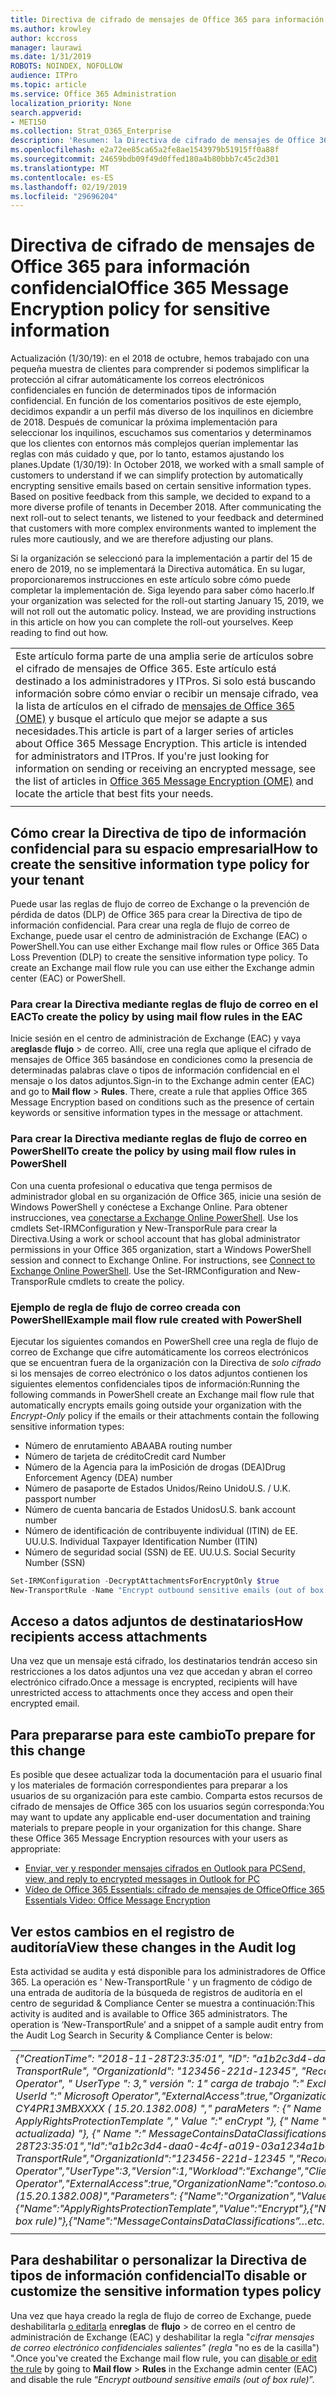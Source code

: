 ```yaml
---
title: Directiva de cifrado de mensajes de Office 365 para información confidencial
ms.author: krowley
author: kccross
manager: laurawi
ms.date: 1/31/2019
ROBOTS: NOINDEX, NOFOLLOW
audience: ITPro
ms.topic: article
ms.service: Office 365 Administration
localization_priority: None
search.appverid:
- MET150
ms.collection: Strat_O365_Enterprise
description: 'Resumen: la Directiva de cifrado de mensajes de Office 365 para tipos de información confidencial ahora está disponible.'
ms.openlocfilehash: e2a72ee85ca65a2fe8ae1543979b51915ff0a88f
ms.sourcegitcommit: 24659bdb09f49d0ffed180a4b80bbb7c45c2d301
ms.translationtype: MT
ms.contentlocale: es-ES
ms.lasthandoff: 02/19/2019
ms.locfileid: "29696204"
---
```

# <a name="office-365-message-encryption-policy-for-sensitive-information"></a><span data-ttu-id="dc045-103">Directiva de cifrado de mensajes de Office 365 para información confidencial</span><span class="sxs-lookup"><span data-stu-id="dc045-103">Office 365 Message Encryption policy for sensitive information</span></span>

<span data-ttu-id="dc045-p101">Actualización (1/30/19): en el 2018 de octubre, hemos trabajado con una pequeña muestra de clientes para comprender si podemos simplificar la protección al cifrar automáticamente los correos electrónicos confidenciales en función de determinados tipos de información confidencial. En función de los comentarios positivos de este ejemplo, decidimos expandir a un perfil más diverso de los inquilinos en diciembre de 2018. Después de comunicar la próxima implementación para seleccionar los inquilinos, escuchamos sus comentarios y determinamos que los clientes con entornos más complejos querían implementar las reglas con más cuidado y que, por lo tanto, estamos ajustando los planes.</span><span class="sxs-lookup"><span data-stu-id="dc045-p101">Update (1/30/19): In October 2018, we worked with a small sample of customers to understand if we can simplify protection by automatically encrypting sensitive emails based on certain sensitive information types. Based on positive feedback from this sample, we decided to expand to a more diverse profile of tenants in December 2018. After communicating the next roll-out to select tenants, we listened to your feedback and determined that customers with more complex environments wanted to implement the rules more cautiously, and we are therefore adjusting our plans.</span></span>

<span data-ttu-id="dc045-p102">Si la organización se seleccionó para la implementación a partir del 15 de enero de 2019, no se implementará la Directiva automática. En su lugar, proporcionaremos instrucciones en este artículo sobre cómo puede completar la implementación de. Siga leyendo para saber cómo hacerlo.</span><span class="sxs-lookup"><span data-stu-id="dc045-p102">If your organization was selected for the roll-out starting January 15, 2019, we will not roll out the automatic policy. Instead, we are providing instructions in this article on how you can complete the roll-out yourselves. Keep reading to find out how.</span></span>

||
|:-----|
|<span data-ttu-id="dc045-p103">Este artículo forma parte de una amplia serie de artículos sobre el cifrado de mensajes de Office 365. Este artículo está destinado a los administradores y ITPros. Si solo está buscando información sobre cómo enviar o recibir un mensaje cifrado, vea la lista de artículos en el cifrado de [mensajes de Office 365 (OME)](ome.md) y busque el artículo que mejor se adapte a sus necesidades.</span><span class="sxs-lookup"><span data-stu-id="dc045-p103">This article is part of a larger series of articles about Office 365 Message Encryption. This article is intended for administrators and ITPros. If you're just looking for information on sending or receiving an encrypted message, see the list of articles in [Office 365 Message Encryption (OME)](ome.md) and locate the article that best fits your needs.</span></span> |
||

## <a name="how-to-create-the-sensitive-information-type-policy-for-your-tenant"></a><span data-ttu-id="dc045-113">Cómo crear la Directiva de tipo de información confidencial para su espacio empresarial</span><span class="sxs-lookup"><span data-stu-id="dc045-113">How to create the sensitive information type policy for your tenant</span></span>

<span data-ttu-id="dc045-p104">Puede usar las reglas de flujo de correo de Exchange o la prevención de pérdida de datos (DLP) de Office 365 para crear la Directiva de tipo de información confidencial. Para crear una regla de flujo de correo de Exchange, puede usar el centro de administración de Exchange (EAC) o PowerShell.</span><span class="sxs-lookup"><span data-stu-id="dc045-p104">You can use either Exchange mail flow rules or Office 365 Data Loss Prevention (DLP) to create the sensitive information type policy. To create an Exchange mail flow rule you can use either the Exchange admin center (EAC) or PowerShell.</span></span>

### <a name="to-create-the-policy-by-using-mail-flow-rules-in-the-eac"></a><span data-ttu-id="dc045-116">Para crear la Directiva mediante reglas de flujo de correo en el EAC</span><span class="sxs-lookup"><span data-stu-id="dc045-116">To create the policy by using mail flow rules in the EAC</span></span>

<span data-ttu-id="dc045-p105">Inicie sesión en el centro de administración de Exchange (EAC) y vaya a**reglas**de **flujo** > de correo. Allí, cree una regla que aplique el cifrado de mensajes de Office 365 basándose en condiciones como la presencia de determinadas palabras clave o tipos de información confidencial en el mensaje o los datos adjuntos.</span><span class="sxs-lookup"><span data-stu-id="dc045-p105">Sign-in to the Exchange admin center (EAC) and go to **Mail flow** > **Rules**. There, create a rule that applies Office 365 Message Encryption based on conditions such as the presence of certain keywords or sensitive information types in the message or attachment.</span></span>

### <a name="to-create-the-policy-by-using-mail-flow-rules-in-powershell"></a><span data-ttu-id="dc045-119">Para crear la Directiva mediante reglas de flujo de correo en PowerShell</span><span class="sxs-lookup"><span data-stu-id="dc045-119">To create the policy by using mail flow rules in PowerShell</span></span>

<span data-ttu-id="dc045-p106">Con una cuenta profesional o educativa que tenga permisos de administrador global en su organización de Office 365, inicie una sesión de Windows PowerShell y conéctese a Exchange Online. Para obtener instrucciones, vea [conectarse a Exchange Online PowerShell](https://aka.ms/exopowershell). Use los cmdlets Set-IRMConfiguration y New-TransporRule para crear la Directiva.</span><span class="sxs-lookup"><span data-stu-id="dc045-p106">Using a work or school account that has global administrator permissions in your Office 365 organization, start a Windows PowerShell session and connect to Exchange Online. For instructions, see [Connect to Exchange Online PowerShell](https://aka.ms/exopowershell). Use the Set-IRMConfiguration and New-TransporRule cmdlets to create the policy.</span></span>

### <a name="example-mail-flow-rule-created-with-powershell"></a><span data-ttu-id="dc045-123">Ejemplo de regla de flujo de correo creada con PowerShell</span><span class="sxs-lookup"><span data-stu-id="dc045-123">Example mail flow rule created with PowerShell</span></span>

<span data-ttu-id="dc045-124">Ejecutar los siguientes comandos en PowerShell cree una regla de flujo de correo de Exchange que cifre automáticamente los correos electrónicos que se encuentran fuera de la organización con la Directiva de *solo cifrado* si los mensajes de correo electrónico o los datos adjuntos contienen los siguientes elementos confidenciales tipos de información:</span><span class="sxs-lookup"><span data-stu-id="dc045-124">Running the following commands in PowerShell create an Exchange mail flow rule that automatically encrypts emails going outside your organization with the *Encrypt-Only* policy if the emails or their attachments contain the following sensitive information types:</span></span>

- <span data-ttu-id="dc045-125">Número de enrutamiento ABA</span><span class="sxs-lookup"><span data-stu-id="dc045-125">ABA routing number</span></span>
- <span data-ttu-id="dc045-126">Número de tarjeta de crédito</span><span class="sxs-lookup"><span data-stu-id="dc045-126">Credit card Number</span></span>
- <span data-ttu-id="dc045-127">Número de la Agencia para la imPosición de drogas (DEA)</span><span class="sxs-lookup"><span data-stu-id="dc045-127">Drug Enforcement Agency (DEA) number</span></span>
- <span data-ttu-id="dc045-p107">Número de pasaporte de Estados Unidos/Reino Unido</span><span class="sxs-lookup"><span data-stu-id="dc045-p107">U.S. / U.K. passport number</span></span>
- <span data-ttu-id="dc045-130">Número de cuenta bancaria de Estados Unidos</span><span class="sxs-lookup"><span data-stu-id="dc045-130">U.S. bank account number</span></span>
- <span data-ttu-id="dc045-131">Número de identificación de contribuyente individual (ITIN) de EE. UU.</span><span class="sxs-lookup"><span data-stu-id="dc045-131">U.S. Individual Taxpayer Identification Number (ITIN)</span></span>
- <span data-ttu-id="dc045-132">Número de seguridad social (SSN) de EE. UU.</span><span class="sxs-lookup"><span data-stu-id="dc045-132">U.S. Social Security Number (SSN)</span></span>

```powershell
Set-IRMConfiguration -DecryptAttachmentsForEncryptOnly $true
New-TransportRule -Name "Encrypt outbound sensitive emails (out of box rule)" -SentToScope  NotInOrganization  -ApplyRightsProtectionTemplate "Encrypt" -MessageContainsDataClassifications @(@{Name="ABA Routing Number"; minCount="1"},@{Name="Credit Card Number"; minCount="1"},@{Name="Drug Enforcement Agency (DEA) Number"; minCount="1"},@{Name="U.S. / U.K. Passport Number"; minCount="1"},@{Name="U.S. Bank Account Number"; minCount="1"},@{Name="U.S. Individual Taxpayer Identification Number (ITIN)"; minCount="1"},@{Name="U.S. Social Security Number (SSN)"; minCount="1"}) -SenderNotificationType "NotifyOnly"
```

## <a name="how-recipients-access-attachments"></a><span data-ttu-id="dc045-133">Acceso a datos adjuntos de destinatarios</span><span class="sxs-lookup"><span data-stu-id="dc045-133">How recipients access attachments</span></span>

<span data-ttu-id="dc045-134">Una vez que un mensaje está cifrado, los destinatarios tendrán acceso sin restricciones a los datos adjuntos una vez que accedan y abran el correo electrónico cifrado.</span><span class="sxs-lookup"><span data-stu-id="dc045-134">Once a message is encrypted, recipients will have unrestricted access to attachments once they access and open their encrypted email.</span></span>

## <a name="to-prepare-for-this-change"></a><span data-ttu-id="dc045-135">Para prepararse para este cambio</span><span class="sxs-lookup"><span data-stu-id="dc045-135">To prepare for this change</span></span>

<span data-ttu-id="dc045-p108">Es posible que desee actualizar toda la documentación para el usuario final y los materiales de formación correspondientes para preparar a los usuarios de su organización para este cambio. Comparta estos recursos de cifrado de mensajes de Office 365 con los usuarios según corresponda:</span><span class="sxs-lookup"><span data-stu-id="dc045-p108">You may want to update any applicable end-user documentation and training materials to prepare people in your organization for this change. Share these Office 365 Message Encryption resources with your users as appropriate:</span></span>

- [<span data-ttu-id="dc045-138">Enviar, ver y responder mensajes cifrados en Outlook para PC</span><span class="sxs-lookup"><span data-stu-id="dc045-138">Send, view, and reply to encrypted messages in Outlook for PC</span></span>](https://support.office.com/article/send-view-and-reply-to-encrypted-messages-in-outlook-for-pc-eaa43495-9bbb-4fca-922a-df90dee51980)
- [<span data-ttu-id="dc045-139">Vídeo de Office 365 Essentials: cifrado de mensajes de Office</span><span class="sxs-lookup"><span data-stu-id="dc045-139">Office 365 Essentials Video: Office Message Encryption</span></span>](https://youtu.be/CQR0cG_iEUc)

## <a name="view-these-changes-in-the-audit-log"></a><span data-ttu-id="dc045-140">Ver estos cambios en el registro de auditoría</span><span class="sxs-lookup"><span data-stu-id="dc045-140">View these changes in the Audit log</span></span>

<span data-ttu-id="dc045-p109">Esta actividad se audita y está disponible para los administradores de Office 365. La operación es ' New-TransportRule ' y un fragmento de código de una entrada de auditoría de la búsqueda de registros de auditoría en el centro de seguridad & Compliance Center se muestra a continuación:</span><span class="sxs-lookup"><span data-stu-id="dc045-p109">This activity is audited and is available to Office 365 administrators. The operation is ‘New-TransportRule’ and a snippet of a sample audit entry from the Audit Log Search in Security & Compliance Center is below:</span></span>

|     |
| --- |
| <span data-ttu-id="dc045-143">*{"CreationTime": "2018-11-28T23:35:01", "ID": "a1b2c3d4-daa0-4c4f-a019-03a1234a1b0c", "Operation": "New-TransportRule", "OrganizationId": "123456-221d-12345", "RecordType": 1, "ResultStatus": "true", "UserKey": "Microsoft Operator", " UserType ": 3," versión ": 1" carga de trabajo ":" Exchange "," ClientIP ":" 123.456.147.68:17584 "," ObjectId ":" "," UserId ":" Microsoft Operator","ExternalAccess":true,"OrganizationName":"contoso. My Microsoft. com "," OriginatingServer ":" CY4PR13MBXXXX ( 15.20.1382.008) "," paraMeters ": {" Name ":" Organization "," Value ":" 123456-221d-12346 "{" Name ":" ApplyRightsProtectionTemplate "," Value ":" enCrypt "}, {" Name ":" Name "," Value ":" enCrypt saliente Sensitive email (regla no actualizada) "}, {" Name ":" MessageContainsDataClassifications "... demás.*</span><span class="sxs-lookup"><span data-stu-id="dc045-143">*{"CreationTime":"2018-11-28T23:35:01","Id":"a1b2c3d4-daa0-4c4f-a019-03a1234a1b0c","Operation":"New-TransportRule","OrganizationId":"123456-221d-12345 ","RecordType":1,"ResultStatus":"True","UserKey":"Microsoft Operator","UserType":3,"Version":1,"Workload":"Exchange","ClientIP":"123.456.147.68:17584","ObjectId":"","UserId":"Microsoft Operator","ExternalAccess":true,"OrganizationName":"contoso.onmicrosoft.com","OriginatingServer":"CY4PR13MBXXXX (15.20.1382.008)","Parameters": {"Name":"Organization","Value":"123456-221d-12346"{"Name":"ApplyRightsProtectionTemplate","Value":"Encrypt"},{"Name":"Name","Value":"Encrypt outbound sensitive emails (out of box rule)"},{"Name":"MessageContainsDataClassifications”…etc.*</span></span> |
| |

## <a name="to-disable-or-customize-the-sensitive-information-types-policy"></a><span data-ttu-id="dc045-144">Para deshabilitar o personalizar la Directiva de tipos de información confidencial</span><span class="sxs-lookup"><span data-stu-id="dc045-144">To disable or customize the sensitive information types policy</span></span>

<span data-ttu-id="dc045-145">Una vez que haya creado la regla de flujo de correo de Exchange, puede deshabilitarla [o editarla](https://docs.microsoft.com/exchange/security-and-compliance/mail-flow-rules/manage-mail-flow-rules#enable-or-disable-a-mail-flow-rule) en**reglas** de **flujo** > de correo en el centro de administración de Exchange (EAC) y deshabilitar la regla "*cifrar mensajes de correo electrónico confidenciales salientes" (regla* "no es de la casilla") ".</span><span class="sxs-lookup"><span data-stu-id="dc045-145">Once you've created the Exchange mail flow rule, you can [disable or edit the rule](https://docs.microsoft.com/exchange/security-and-compliance/mail-flow-rules/manage-mail-flow-rules#enable-or-disable-a-mail-flow-rule) by going to **Mail flow** > **Rules** in the Exchange admin center (EAC) and disable the rule “*Encrypt outbound sensitive emails (out of box rule)*”.</span></span>
